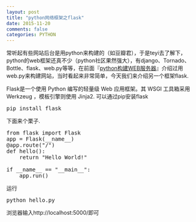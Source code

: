 ```yaml
---
layout: post
title: "python网络框架之flask"
date: 2015-11-20
comments: false
categories: PYTHON
---
```


常听起有些网站后台是用python来构建的（如豆瓣君），于是teyi去了解下，python的web框架还真不少（python社区果然强大），有django、Tornado、Bottle、flask、web.py等等，在前面『[python构建WEB服务器](python构建WEB服务器.html)』介绍过用web.py来构建网站，当时看起来非常简单，今天我们来介绍另一个框架flask.

Flask是一个使用 Python 编写的轻量级 Web 应用框架。其 WSGI 工具箱采用 Werkzeug ，模板引擎则使用 Jinja2. 可以通过pip安装flask
<pre>
pip install flask
</pre>

下面来个栗子.
<pre>
from flask import Flask
app = Flask(__name__)
@app.route("/")
def hello():    
    return "Hello World!"
 
if __name__ == "__main__":
    app.run()
</pre>

运行
<pre>
python hello.py
</pre>

浏览器输入http://localhost:5000/即可
